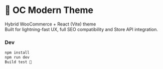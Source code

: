 # 🧱 OC Modern Theme

Hybrid WooCommerce + React (Vite) theme  
Built for lightning-fast UX, full SEO compatibility and Store API integration.

### Dev
```bash
npm install
npm run dev
Build test 🚀
